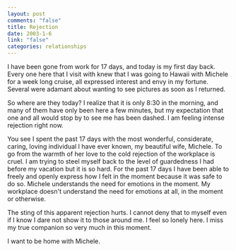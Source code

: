 ```yaml
--- 
layout: post
comments: "false"
title: Rejection
date: 2003-1-6
link: "false"
categories: relationships
---
```

I have been gone from work for 17 days, and today is my first day back. Every one here that I visit with knew that I was going to Hawaii with Michele for a week long cruise, all expressed interest and envy in my fortune. Several were adamant about wanting to see pictures as soon as I returned.

So where are they today? I realize that it is only 8:30 in the morning, and many of them have only been here a few minutes, but my expectation that one and all would stop by to see me has been dashed. I am feeling intense rejection right now.

You see I spent the past 17 days with the most wonderful, considerate, caring, loving individual I have ever known, my beautiful wife, Michele. To go from the warmth of her love to the cold rejection of the workplace is cruel. I am trying to steel myself back to the level of guardedness I had before my vacation but it is so hard. For the past 17 days I have been able to freely and openly express how I felt in the moment because it was safe to do so. Michele understands the need for emotions in the moment. My workplace doesn't understand the need for emotions at all, in the moment or otherwise.

The sting of this apparent rejection hurts. I cannot deny that to myself even if I know I dare not show it to those around me. I feel so lonely here. I miss my true companion so very much in this moment.

I want to be home with Michele.
